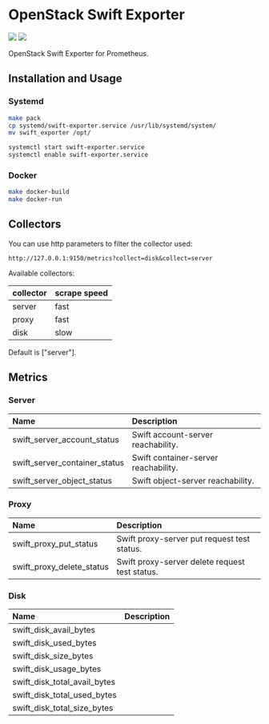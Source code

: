# OpenStack Swift Exporter

![](https://img.shields.io/github/go-mod/go-version/cqroot/openstack_swift_exporter)
![](https://img.shields.io/github/v/release/cqroot/openstack_swift_exporter)

OpenStack Swift Exporter for Prometheus.

## Installation and Usage

### Systemd

```bash
make pack
cp systemd/swift-exporter.service /usr/lib/systemd/system/
mv swift_exporter /opt/

systemctl start swift-exporter.service
systemctl enable swift-exporter.service
```

### Docker

```bash
make docker-build
make docker-run
```

## Collectors

You can use http parameters to filter the collector used:

```
http://127.0.0.1:9150/metrics?collect=disk&collect=server
```

Available collectors:

| collector | scrape speed |
|-----------|--------------|
| server    | fast         |
| proxy     | fast         |
| disk      | slow         |

Default is ["server"].

## Metrics

### Server

| Name                          | Description                          |
| :---------------------------- | :----------------------------------- |
| swift_server_account_status   | Swift account-server reachability.   |
| swift_server_container_status | Swift container-server reachability. |
| swift_server_object_status    | Swift object-server reachability.    |

### Proxy

| Name                      | Description                                    |
|:--------------------------|:-----------------------------------------------|
| swift_proxy_put_status    | Swift proxy-server put request test status.    |
| swift_proxy_delete_status | Swift proxy-server delete request test status. |

### Disk

| Name                         | Description |
|:-----------------------------|:------------|
| swift_disk_avail_bytes       |             |
| swift_disk_used_bytes        |             |
| swift_disk_size_bytes        |             |
| swift_disk_usage_bytes       |             |
| swift_disk_total_avail_bytes |             |
| swift_disk_total_used_bytes  |             |
| swift_disk_total_size_bytes  |             |
